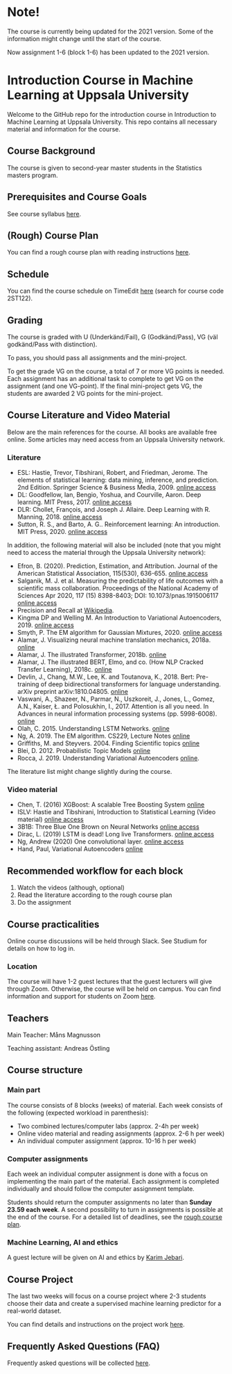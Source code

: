 # Note! 
The course is currently being updated for the 2021 version. Some of the information might change until the start of the course. 

Now assignment 1-6 (block 1-6) has been updated to the 2021 version.

# Introduction Course in Machine Learning at Uppsala University

Welcome to the GitHub repo for the introduction course in Introduction to Machine Learning at Uppsala University. This repo contains all necessary material and information for the course.

## Course Background 
The course is given to second-year master students in the Statistics masters program.


## Prerequisites and Course Goals
See course syllabus [here](https://www.uu.se/en/admissions/freestanding-courses/course-syllabus/?kpid=39843&type=1).


## (Rough) Course Plan
You can find a rough course plan with reading instructions [here](https://docs.google.com/spreadsheets/d/1HC_QN2mCq9bkCPzmkP8RaR3RokFQCWo9oPuU7rFyR8Y/edit?usp=sharing).

## Schedule
You can find the course schedule on TimeEdit [here](https://cloud.timeedit.net/uu/web/schema/) (search for course code 2ST122).

## Grading
The course is graded with U (Underkänd/Fail), G (Godkänd/Pass), VG (väl godkänd/Pass with distinction).

To pass, you should pass all assignments and the mini-project. 

To get the grade VG on the course, a total of 7 or more VG points is needed. Each assignment has an additional task to complete to get VG on the assignment (and one VG-point). If the final mini-project gets VG, the students are awarded 2 VG points for the mini-project.


## Course Literature and Video Material
Below are the main references for the course. All books are available free online. Some articles may need access from an Uppsala University network.

### Literature

- ESL: Hastie, Trevor, Tibshirani, Robert, and Friedman, Jerome. The elements of statistical learning: data mining, inference, and prediction. 2nd Edition. Springer Science & Business Media, 2009. [online access](https://web.stanford.edu/~hastie/ElemStatLearn/)
- DL: Goodfellow, Ian, Bengio, Yoshua, and Courville, Aaron. Deep learning. MIT Press, 2017. [online access](https://www.deeplearningbook.org/)
- DLR: Chollet, François, and Joseph J. Allaire. Deep Learning with R. Manning, 2018.  [online access](https://www.manning.com/books/deep-learning-with-r#toc)
- Sutton, R. S., and Barto, A. G.. Reinforcement learning: An introduction. MIT Press, 2020. [online access](http://incompleteideas.net/book/RLbook2020.pdf)

In addition, the following material will also be included (note that you might need to access the material through the Uppsala University network):

- Efron, B. (2020). Prediction, Estimation, and Attribution. Journal of the American Statistical Association, 115(530), 636-655. [online access](https://www.tandfonline.com/doi/full/10.1080/01621459.2020.1762613)
- Salganik, M. J. et al. Measuring the predictability of life outcomes with a scientific mass collaboration. Proceedings of the National Academy of Sciences Apr 2020, 117 (15) 8398-8403; DOI: 10.1073/pnas.1915006117 [online access](https://www.pnas.org/content/117/15/8398)
- Precision and Recall at [Wikipedia](https://en.wikipedia.org/wiki/Precision_and_recall).
- Kingma DP and Welling M. An Introduction to Variational Autoencoders, 2019. [online access](https://arxiv.org/pdf/1906.02691.pdf)
- Smyth, P. The EM algorithm for Gaussian Mixtures, 2020. [online access](https://www.ics.uci.edu/~smyth/courses/cs274/notes/EMnotes.pdf)
- Alamar, J. Visualizing neural machine translation mechanics, 2018a. [online](https://jalammar.github.io/visualizing-neural-machine-translation-mechanics-of-seq2seq-models-with-attention/)
- Alamar, J. The illustrated Transformer, 2018b. [online](http://jalammar.github.io/illustrated-transformer/)
- Alamar, J. The illustrated BERT, Elmo, and co. (How NLP Cracked Transfer Learning), 2018c. [online](http://jalammar.github.io/illustrated-bert/)
- Devlin, J., Chang, M.W., Lee, K. and Toutanova, K., 2018. Bert: Pre-training of deep bidirectional transformers for language understanding. arXiv preprint arXiv:1810.04805. [online](https://arxiv.org/abs/1810.04805)
- Vaswani, A., Shazeer, N., Parmar, N., Uszkoreit, J., Jones, L., Gomez, A.N., Kaiser, Ł. and Polosukhin, I., 2017. Attention is all you need. In Advances in neural information processing systems (pp. 5998-6008). [online](https://proceedings.neurips.cc/paper/2017/hash/3f5ee243547dee91fbd053c1c4a845aa-Abstract.html)
- Olah, C. 2015. Understanding LSTM Networks. [online](https://colah.github.io/posts/2015-08-Understanding-LSTMs/)
- Ng, A. 2019. The EM algorithm. CS229, Lecture Notes [online](https://see.stanford.edu/materials/aimlcs229/cs229-notes8.pdf)
- Griffiths, M. and Steyvers. 2004. Finding Scientific topics [online](https://www.pnas.org/content/pnas/101/suppl_1/5228.full.pdf)
- Blei, D. 2012. Probabilistic Topic Models [online](http://www.cs.columbia.edu/~blei/papers/Blei2012.pdf)
- Rocca, J. 2019. Understanding Variational Autoencoders [online](https://towardsdatascience.com/understanding-variational-autoencoders-vaes-f70510919f73).

The literature list might change slightly during the course.

### Video material

- Chen, T. (2016) XGBoost: A scalable Tree Boosting System  [online](https://www.youtube.com/watch?v=Vly8xGnNiWs)
- ISLV: Hastie and Tibshirani, Introduction to Statistical Learning (Video material) [online access](http://auapps.american.edu/alberto/www/analytics/ISLRLectures.html)
- 3B1B: Three Blue One Brown on Neural Networks [online access](https://www.youtube.com/playlist?list=PLZHQObOWTQDNU6R1_67000Dx_ZCJB-3pi)
- Dirac, L. (2019) LSTM is dead! Long live Transformers. [online access](https://www.youtube.com/watch?v=S27pHKBEp30) 
- Ng, Andrew (2020) One convolutional layer. [online access](https://www.youtube.com/watch?v=jPOAS7uCODQ&list=PLkDaE6sCZn6Gl29AoE31iwdVwSG-KnDzF&index=7) 
- Hand, Paul, Variational Autoencoders [online](https://www.youtube.com/watch?app=desktop&v=c27SHdQr4lw)

## Recommended workflow for each block

1. Watch the videos (although, optional)
2. Read the literature according to the rough course plan
3. Do the assignment

## Course practicalities

Online course discussions will be held through Slack. See Studium for details on how to log in.

### Location

The course will have 1-2 guest lectures that the guest lecturers will give through Zoom. Otherwise, the course will be held on campus. You can find information and support for students on Zoom [here](https://mp.uu.se/c/perm/link?p=267521030). 

## Teachers

Main Teacher: Måns Magnusson

Teaching assistant: Andreas Östling

## Course structure

### Main part
The course consists of 8 blocks (weeks) of material. Each week consists of the following (expected workload in parenthesis):
- Two combined lectures/computer labs (approx. 2-4h per week)
- Online video material and reading assignments (approx. 2-6 h per week)
- An individual computer assignment (approx. 10-16 h per week)

### Computer assignments
Each week an individual computer assignment is done with a focus on implementing the main part of the material. Each assignment is completed individually and should follow the computer assignment template.

Students should return the computer assignments no later than **Sunday 23.59 each week**. A second possibility to turn in assignments is possible at the end of the course. For a detailed list of deadlines, see the [rough course plan](https://docs.google.com/spreadsheets/d/1HC_QN2mCq9bkCPzmkP8RaR3RokFQCWo9oPuU7rFyR8Y/edit?usp=sharing).

### Machine Learning, AI and ethics
A guest lecture will be given on AI and ethics by [Karim Jebari](https://www.iffs.se/en/research/researchers/karim-jebari/).

## Course Project
The last two weeks will focus on a course project where 2-3 students choose their data and create a supervised machine learning predictor for a real-world dataset. 

You can find details and instructions on the project work [here](https://github.com/MansMeg/IntroML/blob/master/project/).


## Frequently Asked Questions (FAQ)

Frequently asked questions will be collected [here](https://github.com/MansMeg/IntroML/blob/master/FAQ.md).

